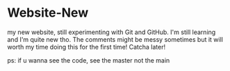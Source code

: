 # Website-New

my new website, still experimenting with Git and GitHub.
I'm still learning and I'm quite new tho.
The comments might be messy sometimes but it will worth my time doing this for the first time!
Catcha later!

ps: if u wanna see the code, see the master not the main
